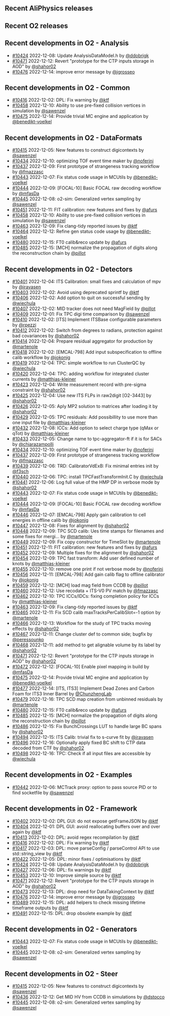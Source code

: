 ## Recent AliPhysics releases
## Recent O2 releases
## Recent developments in O2 - Analysis
- [\#10424](https://github.com/AliceO2Group/AliceO2/pull/10424) 2022-12-08: Update AnalysisDataModel.h by [@ddobrigk](https://github.com/ddobrigk)
- [\#10471](https://github.com/AliceO2Group/AliceO2/pull/10471) 2022-12-12: Revert "prototype for the CTP inputs storage in AOD" by [@shahor02](https://github.com/shahor02)
- [\#10476](https://github.com/AliceO2Group/AliceO2/pull/10476) 2022-12-14: improve error message by [@jgrosseo](https://github.com/jgrosseo)
## Recent developments in O2 - Common
- [\#10416](https://github.com/AliceO2Group/AliceO2/pull/10416) 2022-12-02: DPL: Fix warning by [@ktf](https://github.com/ktf)
- [\#10458](https://github.com/AliceO2Group/AliceO2/pull/10458) 2022-12-10: Ability to use pre-fixed collision vertices in simulation by [@sawenzel](https://github.com/sawenzel)
- [\#10475](https://github.com/AliceO2Group/AliceO2/pull/10475) 2022-12-14: Provide trivial MC engine and application by [@benedikt-voelkel](https://github.com/benedikt-voelkel)
## Recent developments in O2 - DataFormats
- [\#10415](https://github.com/AliceO2Group/AliceO2/pull/10415) 2022-12-05: New features to construct digicontexts by [@sawenzel](https://github.com/sawenzel)
- [\#10434](https://github.com/AliceO2Group/AliceO2/pull/10434) 2022-12-10: optimizing TOF event time maker by [@noferini](https://github.com/noferini)
- [\#10437](https://github.com/AliceO2Group/AliceO2/pull/10437) 2022-12-09: First prototype of strangeness tracking workflow by [@fmazzasc](https://github.com/fmazzasc)
- [\#10443](https://github.com/AliceO2Group/AliceO2/pull/10443) 2022-12-07: Fix status code usage in MCUtils by [@benedikt-voelkel](https://github.com/benedikt-voelkel)
- [\#10444](https://github.com/AliceO2Group/AliceO2/pull/10444) 2022-12-09: [FOCAL-10] Basic FOCAL raw decoding workflow by [@mfasDa](https://github.com/mfasDa)
- [\#10445](https://github.com/AliceO2Group/AliceO2/pull/10445) 2022-12-08: o2-sim: Generalized vertex sampling by [@sawenzel](https://github.com/sawenzel)
- [\#10451](https://github.com/AliceO2Group/AliceO2/pull/10451) 2022-12-11: FIT calibration: new features and fixes by [@afurs](https://github.com/afurs)
- [\#10458](https://github.com/AliceO2Group/AliceO2/pull/10458) 2022-12-10: Ability to use pre-fixed collision vertices in simulation by [@sawenzel](https://github.com/sawenzel)
- [\#10463](https://github.com/AliceO2Group/AliceO2/pull/10463) 2022-12-09: Fix clang-tidy reported issues by [@ktf](https://github.com/ktf)
- [\#10464](https://github.com/AliceO2Group/AliceO2/pull/10464) 2022-12-12: Refine gen status code usage by [@benedikt-voelkel](https://github.com/benedikt-voelkel)
- [\#10480](https://github.com/AliceO2Group/AliceO2/pull/10480) 2022-12-15: FT0 calib&reco update by [@afurs](https://github.com/afurs)
- [\#10485](https://github.com/AliceO2Group/AliceO2/pull/10485) 2022-12-15: [MCH] normalize the propagation of digits along the reconstruction chain by [@pillot](https://github.com/pillot)
## Recent developments in O2 - Detectors
- [\#10401](https://github.com/AliceO2Group/AliceO2/pull/10401) 2022-12-04: ITS Calibration: small fixes and calculation of mpv by [@iravasen](https://github.com/iravasen)
- [\#10403](https://github.com/AliceO2Group/AliceO2/pull/10403) 2022-12-02: Avoid using deprecated sprintf by [@ktf](https://github.com/ktf)
- [\#10406](https://github.com/AliceO2Group/AliceO2/pull/10406) 2022-12-02: Add option to quit on successful sending by [@wiechula](https://github.com/wiechula)
- [\#10407](https://github.com/AliceO2Group/AliceO2/pull/10407) 2022-12-02: MID tracker does not need MagField by [@pillot](https://github.com/pillot)
- [\#10409](https://github.com/AliceO2Group/AliceO2/pull/10409) 2022-12-01: Fix TPC digi time comparison by [@sawenzel](https://github.com/sawenzel)
- [\#10410](https://github.com/AliceO2Group/AliceO2/pull/10410) 2022-12-02: [ITS] Implement ITSBase configurable parameters by [@rpezzi](https://github.com/rpezzi)
- [\#10412](https://github.com/AliceO2Group/AliceO2/pull/10412) 2022-12-02: Switch from degrees to radians, protection against bad covariances by [@shahor02](https://github.com/shahor02)
- [\#10414](https://github.com/AliceO2Group/AliceO2/pull/10414) 2022-12-04: Prepare residual aggregator for production by [@martenole](https://github.com/martenole)
- [\#10418](https://github.com/AliceO2Group/AliceO2/pull/10418) 2022-12-02: [EMCAL-798] Add input subspecification to offline calib workflow by [@jokonig](https://github.com/jokonig)
- [\#10419](https://github.com/AliceO2Group/AliceO2/pull/10419) 2022-12-04: TPC: simple workflow to run ClusterQC by [@wiechula](https://github.com/wiechula)
- [\#10420](https://github.com/AliceO2Group/AliceO2/pull/10420) 2022-12-04: TPC: adding workflow for integrated cluster currents by [@matthias-kleiner](https://github.com/matthias-kleiner)
- [\#10423](https://github.com/AliceO2Group/AliceO2/pull/10423) 2022-12-04: Write measurement record with pre-sigma constraint by [@shahor02](https://github.com/shahor02)
- [\#10425](https://github.com/AliceO2Group/AliceO2/pull/10425) 2022-12-04: Use new ITS FLPs in raw2digit [O2-3443] by [@shahor02](https://github.com/shahor02)
- [\#10426](https://github.com/AliceO2Group/AliceO2/pull/10426) 2022-12-05: Aply MP2 solution to matrices after loading it by [@shahor02](https://github.com/shahor02)
- [\#10429](https://github.com/AliceO2Group/AliceO2/pull/10429) 2022-12-05: TPC residuals: Add possibillity to use more than one input file by [@matthias-kleiner](https://github.com/matthias-kleiner)
- [\#10432](https://github.com/AliceO2Group/AliceO2/pull/10432) 2022-12-08: ICCs: Add option to select charge type (qMax or qTot) by [@matthias-kleiner](https://github.com/matthias-kleiner)
- [\#10433](https://github.com/AliceO2Group/AliceO2/pull/10433) 2022-12-05: Change name to tpc-aggregator-ft if it is for SACs by [@chiarazampolli](https://github.com/chiarazampolli)
- [\#10434](https://github.com/AliceO2Group/AliceO2/pull/10434) 2022-12-10: optimizing TOF event time maker by [@noferini](https://github.com/noferini)
- [\#10437](https://github.com/AliceO2Group/AliceO2/pull/10437) 2022-12-09: First prototype of strangeness tracking workflow by [@fmazzasc](https://github.com/fmazzasc)
- [\#10439](https://github.com/AliceO2Group/AliceO2/pull/10439) 2022-12-06: TRD: CalibratorVdExB: Fix minimal entries init by [@f3sch](https://github.com/f3sch)
- [\#10440](https://github.com/AliceO2Group/AliceO2/pull/10440) 2022-12-06: TPC: install TPCFastTransformInit.C by [@wiechula](https://github.com/wiechula)
- [\#10441](https://github.com/AliceO2Group/AliceO2/pull/10441) 2022-12-06: Log full value of the HMP DP in verbose mode by [@shahor02](https://github.com/shahor02)
- [\#10443](https://github.com/AliceO2Group/AliceO2/pull/10443) 2022-12-07: Fix status code usage in MCUtils by [@benedikt-voelkel](https://github.com/benedikt-voelkel)
- [\#10444](https://github.com/AliceO2Group/AliceO2/pull/10444) 2022-12-09: [FOCAL-10] Basic FOCAL raw decoding workflow by [@mfasDa](https://github.com/mfasDa)
- [\#10446](https://github.com/AliceO2Group/AliceO2/pull/10446) 2022-12-07: [EMCAL-798] Apply gain calibration to cell energies in offline calib by [@jokonig](https://github.com/jokonig)
- [\#10447](https://github.com/AliceO2Group/AliceO2/pull/10447) 2022-12-08: Fixes for alignment by [@shahor02](https://github.com/shahor02)
- [\#10448](https://github.com/AliceO2Group/AliceO2/pull/10448) 2022-12-09: TPC SCD calib: Ues time stamps for filenames and some fixes for mergi… by [@martenole](https://github.com/martenole)
- [\#10449](https://github.com/AliceO2Group/AliceO2/pull/10449) 2022-12-09: Fix copy constructor for TimeSlot by [@martenole](https://github.com/martenole)
- [\#10451](https://github.com/AliceO2Group/AliceO2/pull/10451) 2022-12-11: FIT calibration: new features and fixes by [@afurs](https://github.com/afurs)
- [\#10452](https://github.com/AliceO2Group/AliceO2/pull/10452) 2022-12-09: Multiple fixes for the alignment by [@shahor02](https://github.com/shahor02)
- [\#10454](https://github.com/AliceO2Group/AliceO2/pull/10454) 2022-12-09: TPC fast transform: Add user defined number of knots by [@matthias-kleiner](https://github.com/matthias-kleiner)
- [\#10455](https://github.com/AliceO2Group/AliceO2/pull/10455) 2022-12-10: remove one print if not verbose mode by [@noferini](https://github.com/noferini)
- [\#10456](https://github.com/AliceO2Group/AliceO2/pull/10456) 2022-12-11: [EMCAL-798] Add gain calib flag to offline calibrator by [@jokonig](https://github.com/jokonig)
- [\#10459](https://github.com/AliceO2Group/AliceO2/pull/10459) 2022-12-12: [MCH] load mag field from CCDB by [@pillot](https://github.com/pillot)
- [\#10460](https://github.com/AliceO2Group/AliceO2/pull/10460) 2022-12-12: Use recodata + ITS-V0 PV match by [@fmazzasc](https://github.com/fmazzasc)
- [\#10462](https://github.com/AliceO2Group/AliceO2/pull/10462) 2022-12-10: TPC ICCs/IDCs: fixing completion policy for ICCs by [@matthias-kleiner](https://github.com/matthias-kleiner)
- [\#10463](https://github.com/AliceO2Group/AliceO2/pull/10463) 2022-12-09: Fix clang-tidy reported issues by [@ktf](https://github.com/ktf)
- [\#10465](https://github.com/AliceO2Group/AliceO2/pull/10465) 2022-12-11: Fix SCD calib maxTracksPerCalibSlot=-1 option by [@martenole](https://github.com/martenole)
- [\#10466](https://github.com/AliceO2Group/AliceO2/pull/10466) 2022-12-13: Workflow for the study of TPC tracks moving effects by [@shahor02](https://github.com/shahor02)
- [\#10467](https://github.com/AliceO2Group/AliceO2/pull/10467) 2022-12-11: Change cluster def to common side; bugfix by [@peressounko](https://github.com/peressounko)
- [\#10468](https://github.com/AliceO2Group/AliceO2/pull/10468) 2022-12-11: add method to get alignable volume by its label by [@shahor02](https://github.com/shahor02)
- [\#10471](https://github.com/AliceO2Group/AliceO2/pull/10471) 2022-12-12: Revert "prototype for the CTP inputs storage in AOD" by [@shahor02](https://github.com/shahor02)
- [\#10472](https://github.com/AliceO2Group/AliceO2/pull/10472) 2022-12-12: [FOCAL-10] Enable pixel mapping in build by [@mfasDa](https://github.com/mfasDa)
- [\#10475](https://github.com/AliceO2Group/AliceO2/pull/10475) 2022-12-14: Provide trivial MC engine and application by [@benedikt-voelkel](https://github.com/benedikt-voelkel)
- [\#10477](https://github.com/AliceO2Group/AliceO2/pull/10477) 2022-12-14: [ITS, ITS3] Implement Dead Zones and Carbon Foam for ITS3 Inner Barrel by [@ChunzhengLab](https://github.com/ChunzhengLab)
- [\#10479](https://github.com/AliceO2Group/AliceO2/pull/10479) 2022-12-16: TPC SCD map creation from unbinned residuals by [@martenole](https://github.com/martenole)
- [\#10480](https://github.com/AliceO2Group/AliceO2/pull/10480) 2022-12-15: FT0 calib&reco update by [@afurs](https://github.com/afurs)
- [\#10485](https://github.com/AliceO2Group/AliceO2/pull/10485) 2022-12-15: [MCH] normalize the propagation of digits along the reconstruction chain by [@pillot](https://github.com/pillot)
- [\#10486](https://github.com/AliceO2Group/AliceO2/pull/10486) 2022-12-15: Fix BunchCrossings LUT to handle large BC spans by [@shahor02](https://github.com/shahor02)
- [\#10494](https://github.com/AliceO2Group/AliceO2/pull/10494) 2022-12-15: ITS Calib: trivial fix to s-curve fit by [@iravasen](https://github.com/iravasen)
- [\#10496](https://github.com/AliceO2Group/AliceO2/pull/10496) 2022-12-16: Optionally apply fixed BC shift to CTP data decoded from CTF by [@shahor02](https://github.com/shahor02)
- [\#10498](https://github.com/AliceO2Group/AliceO2/pull/10498) 2022-12-16: TPC: Check if all input files are accessible by [@wiechula](https://github.com/wiechula)
## Recent developments in O2 - Examples
- [\#10442](https://github.com/AliceO2Group/AliceO2/pull/10442) 2022-12-06: MCTrack proxy: option to pass source PID or to find socketfile by [@sawenzel](https://github.com/sawenzel)
## Recent developments in O2 - Framework
- [\#10402](https://github.com/AliceO2Group/AliceO2/pull/10402) 2022-12-02: DPL GUI: do not expose getFrameJSON by [@ktf](https://github.com/ktf)
- [\#10404](https://github.com/AliceO2Group/AliceO2/pull/10404) 2022-12-01: DPL GUI: avoid reallocating buffers over and over again by [@ktf](https://github.com/ktf)
- [\#10413](https://github.com/AliceO2Group/AliceO2/pull/10413) 2022-12-02: DPL: avoid regex recompilation by [@ktf](https://github.com/ktf)
- [\#10416](https://github.com/AliceO2Group/AliceO2/pull/10416) 2022-12-02: DPL: Fix warning by [@ktf](https://github.com/ktf)
- [\#10417](https://github.com/AliceO2Group/AliceO2/pull/10417) 2022-12-03: DPL: move parseConfig / parseControl API to use std::string_view by [@ktf](https://github.com/ktf)
- [\#10422](https://github.com/AliceO2Group/AliceO2/pull/10422) 2022-12-05: DPL: minor fixes / optimisations by [@ktf](https://github.com/ktf)
- [\#10424](https://github.com/AliceO2Group/AliceO2/pull/10424) 2022-12-08: Update AnalysisDataModel.h by [@ddobrigk](https://github.com/ddobrigk)
- [\#10427](https://github.com/AliceO2Group/AliceO2/pull/10427) 2022-12-06: DPL: fix warnings by [@ktf](https://github.com/ktf)
- [\#10453](https://github.com/AliceO2Group/AliceO2/pull/10453) 2022-12-10: Improve simple source by [@ktf](https://github.com/ktf)
- [\#10471](https://github.com/AliceO2Group/AliceO2/pull/10471) 2022-12-12: Revert "prototype for the CTP inputs storage in AOD" by [@shahor02](https://github.com/shahor02)
- [\#10473](https://github.com/AliceO2Group/AliceO2/pull/10473) 2022-12-13: DPL: drop need for DataTakingContext by [@ktf](https://github.com/ktf)
- [\#10476](https://github.com/AliceO2Group/AliceO2/pull/10476) 2022-12-14: improve error message by [@jgrosseo](https://github.com/jgrosseo)
- [\#10489](https://github.com/AliceO2Group/AliceO2/pull/10489) 2022-12-15: DPL: add helpers to check missing lifetime timeframe outputs by [@ktf](https://github.com/ktf)
- [\#10491](https://github.com/AliceO2Group/AliceO2/pull/10491) 2022-12-15: DPL: drop obsolete example by [@ktf](https://github.com/ktf)
## Recent developments in O2 - Generators
- [\#10443](https://github.com/AliceO2Group/AliceO2/pull/10443) 2022-12-07: Fix status code usage in MCUtils by [@benedikt-voelkel](https://github.com/benedikt-voelkel)
- [\#10445](https://github.com/AliceO2Group/AliceO2/pull/10445) 2022-12-08: o2-sim: Generalized vertex sampling by [@sawenzel](https://github.com/sawenzel)
## Recent developments in O2 - Steer
- [\#10415](https://github.com/AliceO2Group/AliceO2/pull/10415) 2022-12-05: New features to construct digicontexts by [@sawenzel](https://github.com/sawenzel)
- [\#10436](https://github.com/AliceO2Group/AliceO2/pull/10436) 2022-12-12: Get MID HV from CCDB in simulations by [@dstocco](https://github.com/dstocco)
- [\#10445](https://github.com/AliceO2Group/AliceO2/pull/10445) 2022-12-08: o2-sim: Generalized vertex sampling by [@sawenzel](https://github.com/sawenzel)
